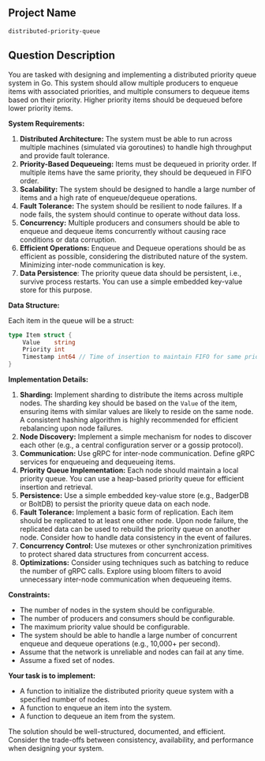 ## Project Name

```
distributed-priority-queue
```

## Question Description

You are tasked with designing and implementing a distributed priority queue system in Go. This system should allow multiple producers to enqueue items with associated priorities, and multiple consumers to dequeue items based on their priority. Higher priority items should be dequeued before lower priority items.

**System Requirements:**

1.  **Distributed Architecture:** The system must be able to run across multiple machines (simulated via goroutines) to handle high throughput and provide fault tolerance.
2.  **Priority-Based Dequeueing:** Items must be dequeued in priority order. If multiple items have the same priority, they should be dequeued in FIFO order.
3.  **Scalability:** The system should be designed to handle a large number of items and a high rate of enqueue/dequeue operations.
4.  **Fault Tolerance:** The system should be resilient to node failures. If a node fails, the system should continue to operate without data loss.
5.  **Concurrency:** Multiple producers and consumers should be able to enqueue and dequeue items concurrently without causing race conditions or data corruption.
6.  **Efficient Operations:** Enqueue and Dequeue operations should be as efficient as possible, considering the distributed nature of the system. Minimizing inter-node communication is key.
7.  **Data Persistence**: The priority queue data should be persistent, i.e., survive process restarts. You can use a simple embedded key-value store for this purpose.

**Data Structure:**

Each item in the queue will be a struct:

```go
type Item struct {
    Value    string
    Priority int
    Timestamp int64 // Time of insertion to maintain FIFO for same priority items
}
```

**Implementation Details:**

1.  **Sharding:** Implement sharding to distribute the items across multiple nodes. The sharding key should be based on the `Value` of the item, ensuring items with similar values are likely to reside on the same node. A consistent hashing algorithm is highly recommended for efficient rebalancing upon node failures.
2.  **Node Discovery:** Implement a simple mechanism for nodes to discover each other (e.g., a central configuration server or a gossip protocol).
3.  **Communication:** Use gRPC for inter-node communication. Define gRPC services for enqueueing and dequeueing items.
4.  **Priority Queue Implementation:** Each node should maintain a local priority queue. You can use a heap-based priority queue for efficient insertion and retrieval.
5.  **Persistence:** Use a simple embedded key-value store (e.g., BadgerDB or BoltDB) to persist the priority queue data on each node.
6.  **Fault Tolerance:** Implement a basic form of replication. Each item should be replicated to at least one other node. Upon node failure, the replicated data can be used to rebuild the priority queue on another node. Consider how to handle data consistency in the event of failures.
7.  **Concurrency Control:** Use mutexes or other synchronization primitives to protect shared data structures from concurrent access.
8.  **Optimizations:** Consider using techniques such as batching to reduce the number of gRPC calls. Explore using bloom filters to avoid unnecessary inter-node communication when dequeueing items.

**Constraints:**

*   The number of nodes in the system should be configurable.
*   The number of producers and consumers should be configurable.
*   The maximum priority value should be configurable.
*   The system should be able to handle a large number of concurrent enqueue and dequeue operations (e.g., 10,000+ per second).
*   Assume that the network is unreliable and nodes can fail at any time.
*   Assume a fixed set of nodes.

**Your task is to implement:**

*   A function to initialize the distributed priority queue system with a specified number of nodes.
*   A function to enqueue an item into the system.
*   A function to dequeue an item from the system.

The solution should be well-structured, documented, and efficient. Consider the trade-offs between consistency, availability, and performance when designing your system.
